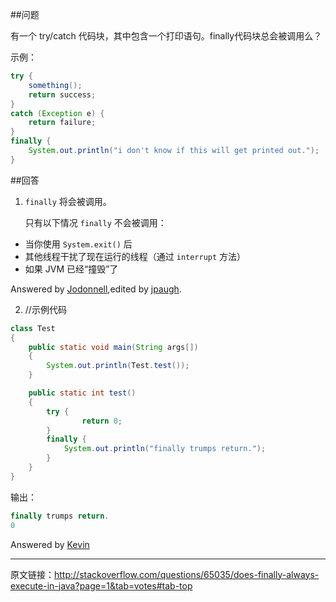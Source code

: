 ##问题

有一个 try/catch 代码块，其中包含一个打印语句。finally代码块总会被调用么？

示例：

``` java
try {  
    something();  
    return success;  
}  
catch (Exception e) {   
    return failure;  
}  
finally {  
    System.out.println("i don't know if this will get printed out.");
}
```

##回答

1. ```finally``` 将会被调用。

   只有以下情况 ```finally``` 不会被调用：

 - 当你使用 ```System.exit()``` 后
 - 其他线程干扰了现在运行的线程（通过 ```interrupt``` 方法）
 - 如果 JVM 已经“撞毁”了

 Answered by [Jodonnell](http://stackoverflow.com/users/4223/jodonnell),edited by [jpaugh](http://stackoverflow.com/users/712526/jpaugh).

2. //示例代码

``` java
class Test
{
    public static void main(String args[]) 
    { 
    	System.out.println(Test.test()); 
    }

    public static int test()
    {
    	try {  
            	return 0;  
    	}  
    	finally {  
    	    System.out.println("finally trumps return.");
    	}
    }
}
```
   输出：

``` java
finally trumps return. 
0
```

   Answered by [Kevin](http://stackoverflow.com/users/1058366/kevin)

---
原文链接：http://stackoverflow.com/questions/65035/does-finally-always-execute-in-java?page=1&tab=votes#tab-top